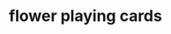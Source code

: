 ---
layout: activities
title: flower playing cards
emoji: flower_playing_cards
permalink: 🎴.html
image: assets/img/3moji/flower_playing_cards.png
---
